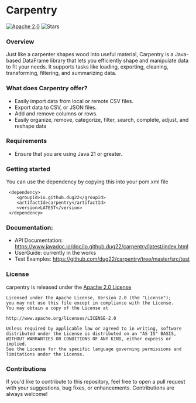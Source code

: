 Carpentry
=======

[![Apache 2.0](https://img.shields.io/github/license/nebula-plugins/nebula-project-plugin.svg)](http://www.apache.org/licenses/LICENSE-2.0)
![Stars](https://img.shields.io/github/stars/dug22/carpentry.svg)

### Overview

Just like a carpenter shapes wood into useful material, Carpentry is a Java-based DataFrame library that lets you efficiently shape and manipulate data to fit your needs.
It supports tasks like loading, exporting, cleaning, transforming, filtering, and summarizing data.

### What does Carpentry offer?

* Easily import data from local or remote CSV files.
* Export data to CSV, or JSON files.
* Add and remove columns or rows.
* Easily organize, remove, categorize, filter, search, complete, adjust, and reshape data

### Requirements

- Ensure that you are using Java 21 or greater.

### Getting started

You can use the dependency by copying this into your pom.xml file

~~~
 <dependency>
    <groupId>io.github.dug22</groupId>
    <artifactId>carpentry</artifactId>
    <version>LATEST</version>
 </dependency>
~~~

### Documentation:
- API Documentation: https://www.javadoc.io/doc/io.github.dug22/carpentry/latest/index.html 
- UserGuide: currently in the works
- Test Examples: https://github.com/dug22/carpentry/tree/master/src/test

### License
carpentry is released under the [Apache 2.0 License](https://github.com/dug22/carpentry/blob/master/LICENSE)
```
Licensed under the Apache License, Version 2.0 (the "License");
you may not use this file except in compliance with the License.
You may obtain a copy of the License at
 
http://www.apache.org/licenses/LICENSE-2.0
 
Unless required by applicable law or agreed to in writing, software
distributed under the License is distributed on an "AS IS" BASIS,
WITHOUT WARRANTIES OR CONDITIONS OF ANY KIND, either express or implied.
See the License for the specific language governing permissions and
limitations under the License.
```

### Contributions
If you'd like to contribute to this repository, feel free to open a pull request with your suggestions, bug fixes, or enhancements. Contributions are always welcome!




